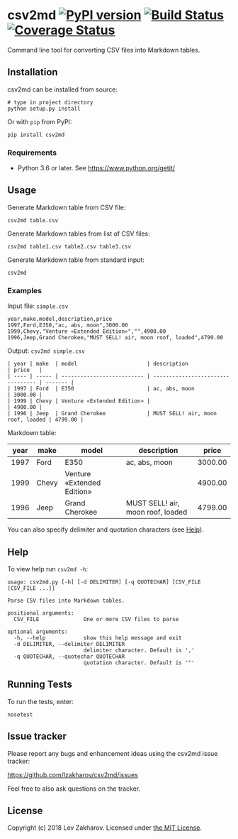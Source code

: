 # csv2md  [![PyPI version](https://badge.fury.io/py/csv2md.svg)](https://badge.fury.io/py/csv2md) [![Build Status](https://travis-ci.org/lzakharov/csv2md.svg?branch=master)](https://travis-ci.org/lzakharov/csv2md) [![Coverage Status](https://codecov.io/gh/lzakharov/csv2md/branch/master/graph/badge.svg)](https://codecov.io/gh/lzakharov/csv2md)

Command line tool for converting CSV files into Markdown tables.

## Installation

csv2md can be installed from source:

```commandline
# type in project directory
python setup.py install
```

Or with `pip` from PyPI:
```commandline
pip install csv2md
```

### Requirements

- Python 3.6 or later. See https://www.python.org/getit/

## Usage

Generate Markdown table from CSV file:

```commandline
csv2md table.csv
```

Generate Markdown tables from list of CSV files:

```commandline
csv2md table1.csv table2.csv table3.csv
```

Generate Markdown table from standard input:

```commandline
csv2md
```

### Examples

Input file: `simple.csv`

```
year,make,model,description,price
1997,Ford,E350,"ac, abs, moon",3000.00
1999,Chevy,"Venture «Extended Edition»","",4900.00
1996,Jeep,Grand Cherokee,"MUST SELL! air, moon roof, loaded",4799.00
```

Output: `csv2md simple.csv`

```
| year | make  | model                      | description                       | price   |
| ---- | ----- | -------------------------- | --------------------------------- | ------- |
| 1997 | Ford  | E350                       | ac, abs, moon                     | 3000.00 |
| 1999 | Chevy | Venture «Extended Edition» |                                   | 4900.00 |
| 1996 | Jeep  | Grand Cherokee             | MUST SELL! air, moon roof, loaded | 4799.00 |
```

Markdown table:

| year | make  | model                      | description                       | price   |
| ---- | ----- | -------------------------- | --------------------------------- | ------- |
| 1997 | Ford  | E350                       | ac, abs, moon                     | 3000.00 |
| 1999 | Chevy | Venture «Extended Edition» |                                   | 4900.00 |
| 1996 | Jeep  | Grand Cherokee             | MUST SELL! air, moon roof, loaded | 4799.00 |

You can also specify delimiter and quotation characters (see [Help](https://github.com/lzakharov/csv2md#help)). 

## Help

To view help run `csv2md -h`:

```commandline
usage: csv2md.py [-h] [-d DELIMITER] [-q QUOTECHAR] [CSV_FILE [CSV_FILE ...]]

Parse CSV files into Markdown tables.

positional arguments:
  CSV_FILE              One or more CSV files to parse

optional arguments:
  -h, --help            show this help message and exit
  -d DELIMITER, --delimiter DELIMITER
                        delimiter character. Default is ','
  -q QUOTECHAR, --quotechar QUOTECHAR
                        quotation character. Default is '"'
```

## Running Tests

To run the tests, enter:

```commandline
nosetest
```

## Issue tracker
Please report any bugs and enhancement ideas using the csv2md issue tracker:

https://github.com/lzakharov/csv2md/issues

Feel free to also ask questions on the tracker.

## License

Copyright (c) 2018 Lev Zakharov. Licensed under [the MIT License](https://raw.githubusercontent.com/lzakharov/csv2md/master/LICENSE).
